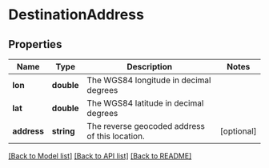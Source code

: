 # DestinationAddress

## Properties
Name | Type | Description | Notes
------------ | ------------- | ------------- | -------------
**lon** | **double** | The WGS84 longitude in decimal degrees | 
**lat** | **double** | The WGS84 latitude in decimal degrees | 
**address** | **string** | The reverse geocoded address of this location. | [optional] 

[[Back to Model list]](../README.md#documentation-for-models) [[Back to API list]](../README.md#documentation-for-api-endpoints) [[Back to README]](../README.md)


